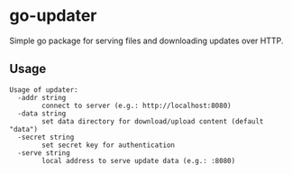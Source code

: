 # go-updater

Simple go package for serving files and downloading updates over HTTP.

## Usage
```
Usage of updater:
  -addr string
        connect to server (e.g.: http://localhost:8080)
  -data string
        set data directory for download/upload content (default "data")
  -secret string
        set secret key for authentication
  -serve string
        local address to serve update data (e.g.: :8080)
```
